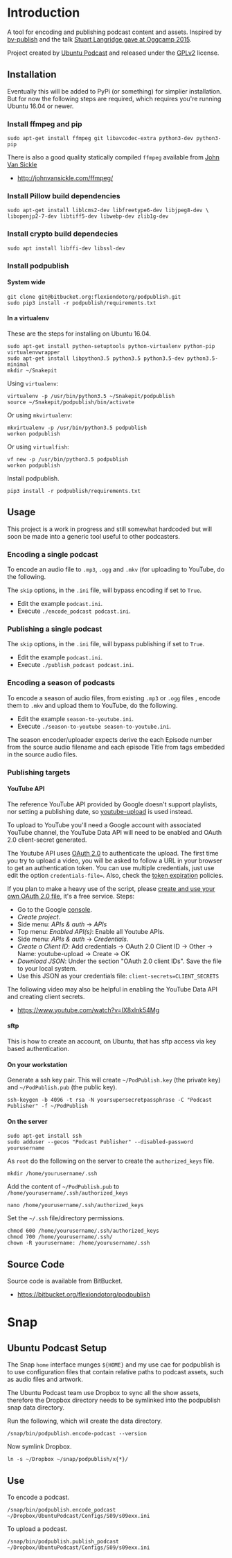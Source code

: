 # Introduction

A tool for encoding and publishing podcast content and assets. Inspired
by [bv-publish](https://github.com/stuartlangridge/bv-publish) and the
talk [Stuart Langridge gave at Oggcamp 2015](https://www.youtube.com/watch?v=IG6-YdBbwE8).

Project created by [Ubuntu Podcast](http://www.ubuntupodcast.org) and
released under the [GPLv2](https://www.gnu.org/licenses/old-licenses/gpl-2.0.en.html)
license.

## Installation

Eventually this will be added to PyPi (or something) for simplier
installation. But for now the following steps are required, which
requires you're running Ubuntu 16.04 or newer.

### Install ffmpeg and pip

    sudo apt-get install ffmpeg git libavcodec-extra python3-dev python3-pip

There is also a good quality statically compiled `ffmpeg` available from [John Van Sickle](http://johnvansickle.com/)

  * http://johnvansickle.com/ffmpeg/

### Install Pillow build dependencies

    sudo apt-get install liblcms2-dev libfreetype6-dev libjpeg8-dev \
    libopenjp2-7-dev libtiff5-dev libwebp-dev zlib1g-dev

### Install crypto build dependecies

    sudo apt install libffi-dev libssl-dev

### Install podpublish

#### System wide

    git clone git@bitbucket.org:flexiondotorg/podpublish.git
    sudo pip3 install -r podpublish/requirements.txt

#### In a virtualenv

These are the steps for installing on Ubuntu 16.04.

    sudo apt-get install python-setuptools python-virtualenv python-pip virtualenvwrapper
    sudo apt-get install libpython3.5 python3.5 python3.5-dev python3.5-minimal
    mkdir ~/Snakepit

Using `virtualenv`:

    virtualenv -p /usr/bin/python3.5 ~/Snakepit/podpublish
    source ~/Snakepit/podpublish/bin/activate

Or using `mkvirtualenv`:

    mkvirtualenv -p /usr/bin/python3.5 podpublish
    workon podpublish

Or using `virtualfish`:

    vf new -p /usr/bin/python3.5 podpublish
    workon podpublish

Install podpublish.

    pip3 install -r podpublish/requirements.txt

## Usage

This project is a work in progress and still somewhat hardcoded but
will soon be made into a generic tool useful to other podcasters.

### Encoding a single podcast

To encode an audio file to `.mp3`, `.ogg` and `.mkv` (for uploading to
YouTube, do the following.

The `skip` options, in the `.ini` file, will bypass encoding if set to
`True`.

  * Edit the example `podcast.ini`.
  * Execute `./encode_podcast podcast.ini`.

### Publishing a single podcast

The `skip` options, in the `.ini` file, will bypass publishing if set to
`True`.

  * Edit the example `podcast.ini`.
  * Execute `./publish_podcast podcast.ini`.

### Encoding a season of podcasts

To encode a season of audio files, from existing `.mp3` or `.ogg` files
, encode them to `.mkv` and upload them to YouTube, do the following.

  * Edit the example `season-to-youtube.ini`.
  * Execute `./season-to-youtube season-to-youtube.ini`.

The season encoder/uploader expects derive the each Episode number from
the source audio filename and each episode Title from tags embedded in
the source audio files.

### Publishing targets

#### YouTube API

The reference YouTube API provided by Google doesn't support playlists,
nor setting a publishing date, so [youtube-upload](https://github.com/tokland/youtube-upload)
is used instead.

To upload to YouTube you'll need a Google account with associated
YouTube channel, the YouTube Data API will need to be enabled and
OAuth 2.0 client-secret generated.

The Youtube API uses [OAuth 2.0](https://developers.google.com/accounts/docs/OAuth2)
to authenticate the upload. The first time you try to upload a video,
you will be asked to follow a URL in your browser to get an authentication
token. You can use multiple credentials, just use edit the option
`credentials-file=`. Also, check the [token expiration](https://developers.google.com/youtube/v3/)
policies.

If you plan to make a heavy use of the script, please
[create and use your own OAuth 2.0 file](https://developers.google.com/youtube/registering_an_application),
it's a free service. Steps:

  * Go to the Google [console](https://console.developers.google.com/).
  * _Create project_.
  * Side menu: _APIs & auth_ -> _APIs_
  * Top menu: _Enabled API(s)_: Enable all Youtube APIs.
  * Side menu: _APIs & auth_ -> _Credentials_.
  * _Create a Client ID_: Add credentials -> OAuth 2.0 Client ID -> Other -> Name: youtube-upload -> Create -> OK
  * _Download JSON_: Under the section "OAuth 2.0 client IDs". Save the file to your local system.
  * Use this JSON as your credentials file: `client-secrets=CLIENT_SECRETS`

The following video may also be helpful in enabling the YouTube Data API
and creating client secrets.

  * https://www.youtube.com/watch?v=IX8xlnk54Mg

#### sftp

This is how to create an account, on Ubuntu, that has sftp access via
key based authentication.

#### On your workstation

Generate a ssh key pair. This will create `~/PodPublish.key`
(the private key) and `~/PodPublish.pub` (the public key).

    ssh-keygen -b 4096 -t rsa -N yoursupersecretpassphrase -C "Podcast Publisher" -f ~/PodPublish

#### On the server

    sudo apt-get install ssh
    sudo adduser --gecos "Podcast Publisher" --disabled-password yourusername

As `root` do the following on the server to create the `authorized_keys`
file.

    mkdir /home/yourusername/.ssh

Add the content of `~/PodPublish.pub` to `/home/yourusername/.ssh/authorized_keys`

    nano /home/yourusername/.ssh/authorized_keys

Set the `~/.ssh` file/directory permissions.

    chmod 600 /home/yourusername/.ssh/authorized_keys
    chmod 700 /home/yourusername/.ssh/
    chown -R yourusername: /home/yourusername/.ssh

## Source Code

Source code is available from BitBucket.

  * https://bitbucket.org/flexiondotorg/podpublish

# Snap

## Ubuntu Podcast Setup

The Snap `home` interface munges `${HOME}` and my use cae for podpublish is to 
use configuration files that contain relative paths to podcast assets, such as 
audio files and artwork.

The Ubuntu Podcast team use Dropbox to sync all the show assets, therefore the 
Dropbox directory needs to be symlinked into the podpublish snap data 
directory.

Run the following, which will create the data directory.

    /snap/bin/podpublish.encode-podcast --version

Now symlink Dropbox.

    ln -s ~/Dropbox ~/snap/podpublish/x{*}/

## Use

To encode a podcast.

    /snap/bin/podpublish.encode_podcast ~/Dropbox/UbuntuPodcast/Configs/S09/s09exx.ini

To upload a podcast.
 
    /snap/bin/podpublish.publish_podcast ~/Dropbox/UbuntuPodcast/Configs/S09/s09exx.ini
